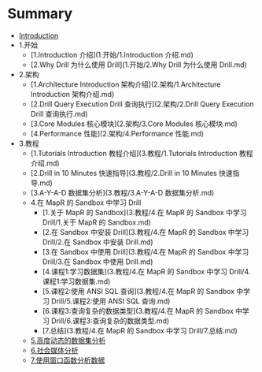 # Summary

* [Introduction](README.md)
* 1.开始
   * [1.Introduction 介绍](1.开始/1.Introduction 介绍.md)
   * [2.Why Drill 为什么使用 Drill](1.开始/2.Why Drill 为什么使用 Drill.md)
* 2.架构
   * [1.Architecture Introduction 架构介绍](2.架构/1.Architecture Introduction 架构介绍.md)
   * [2.Drill Query Execution Drill 查询执行](2.架构/2.Drill Query Execution Drill 查询执行.md)
   * [3.Core Modules 核心模块](2.架构/3.Core Modules 核心模块.md)
   * [4.Performance 性能](2.架构/4.Performance 性能.md)
* 3.教程
   * [1.Tutorials Introduction 教程介绍](3.教程/1.Tutorials Introduction 教程介绍.md)
   * [2.Drill in 10 Minutes 快速指导](3.教程/2.Drill in 10 Minutes 快速指导.md)
   * [3.A-Y-A-D 数据集分析](3.教程/3.A-Y-A-D 数据集分析.md)
   * 4.在 MapR 的 Sandbox 中学习 Drill
       * [1.关于 MapR 的 Sandbox](3.教程/4.在 MapR 的 Sandbox 中学习 Drill/1.关于 MapR 的 Sandbox.md)
       * [2.在 Sandbox 中安装 Drill](3.教程/4.在 MapR 的 Sandbox 中学习 Drill/2.在 Sandbox 中安装 Drill.md)
       * [3.在 Sandbox 中使用 Drill](3.教程/4.在 MapR 的 Sandbox 中学习 Drill/3.在 Sandbox 中使用 Drill.md)
       * [4.课程1:学习数据集](3.教程/4.在 MapR 的 Sandbox 中学习 Drill/4.课程1:学习数据集.md)
       * [5.课程2:使用 ANSI SQL 查询](3.教程/4.在 MapR 的 Sandbox 中学习 Drill/5.课程2:使用 ANSI SQL 查询.md)
       * [6.课程3:查询复杂的数据类型](3.教程/4.在 MapR 的 Sandbox 中学习 Drill/6.课程3:查询复杂的数据类型.md)
       * [7.总结](3.教程/4.在 MapR 的 Sandbox 中学习 Drill/7.总结.md)
   * [5.高度动态的数据集分析](3.教程/5.高度动态的数据集分析.md)
   * [6.社会媒体分析](3.教程/6.社会媒体分析.md)
   * [7.使用窗口函数分析数据](3.教程/7.使用窗口函数分析数据.md)
